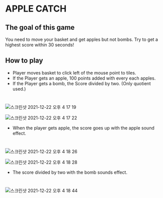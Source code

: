 ﻿# APPLE CATCH

## The goal of this game
You need to move your basket and get apples but not bombs.
Try to get a highest score within 30 seconds!

## How to play 
- Player moves basket to click left of the mouse point to tiles.
- If the Player gets an apple, 100 points added with every each apples.
- If the Player gets a bomb, the Score divided by two. (Only quotient used.)
#

![스크린샷 2021-12-22 오후 4 17 19](https://user-images.githubusercontent.com/63503972/147051661-03ae6769-4af7-4324-b9ee-a20f3c3220c4.png)


![스크린샷 2021-12-22 오후 4 17 22](https://user-images.githubusercontent.com/63503972/147051659-cdbd46bf-10ef-49c7-89ed-5f38ed62dbb0.png)
- When the player gets apple, the score goes up with the apple sound effect.
#

![스크린샷 2021-12-22 오후 4 18 26](https://user-images.githubusercontent.com/63503972/147051658-e1a24f18-a19c-4728-a8af-fb53817de9af.png)

![스크린샷 2021-12-22 오후 4 18 28](https://user-images.githubusercontent.com/63503972/147051654-23f0d1e6-dcd3-4d32-9aa7-6450b9249fd6.png)
- The score divided by two with the bomb sounds effect.
#
![스크린샷 2021-12-22 오후 4 18 44](https://user-images.githubusercontent.com/63503972/147051648-3bc9c93c-f81a-4e5d-abd4-fae6e13ad032.png)




